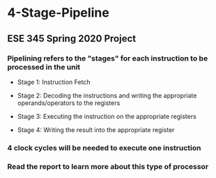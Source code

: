 # 4-Stage-Pipeline

## ESE 345 Spring 2020 Project

### Pipelining refers to the "stages" for each instruction to be processed in the unit

* Stage 1: Instruction Fetch

* Stage 2: Decoding the instructions and writing the appropriate operands/operators to the registers

* Stage 3: Executing the instruction on the appropriate registers

* Stage 4: Writing the result into the appropriate register

### 4 clock cycles will be needed to execute one instruction

### Read the report to learn more about this type of processor
